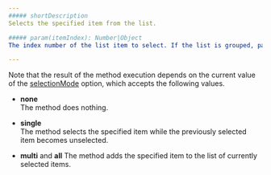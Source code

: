 ```yaml
---
##### shortDescription
Selects the specified item from the list.

##### param(itemIndex): Number|Object
The index number of the list item to select. If the list is grouped, pass an object with the required group and item indexes, e.g., { group: 0, item: 0 }.

---
```

Note that the result of the method execution depends on the current value of the [selectionMode](/api-reference/10%20UI%20Widgets/dxList/1%20Configuration/selectionMode.md '/Documentation/ApiReference/UI_Widgets/dxList/Configuration/#selectionMode') option, which accepts the following values.

- **none**  
 The method does nothing.

- **single**  
 The method selects the specified item while the previously selected item becomes unselected.

- **multi** and **all**
 The method adds the specified item to the list of currently selected items.